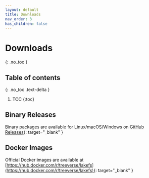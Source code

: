 ```yaml
---
layout: default
title: Downloads
nav_order: 3
has_children: false
---
```


# Downloads
{: .no_toc }

## Table of contents
{: .no_toc .text-delta }

1. TOC
{:toc}


## Binary Releases

Binary packages are available for Linux/macOS/Windows on [GitHub Releases](https://github.com/treeverse/lakeFS/releases){: target="_blank" }

## Docker Images

Official Docker images are available at [https://hub.docker.com/r/treeverse/lakefs](https://hub.docker.com/r/treeverse/lakefs){: target="_blank" }
